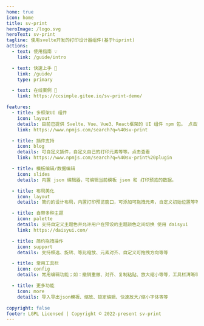 ```yaml
---
home: true
icon: home
title: sv-print
heroImage: /logo.svg
heroText: sv-print
tagline: 使用svelte开发的打印设计器组件(基于hiprint)
actions:
  - text: 使用指南 💡
    link: /guide/intro

  - text: 快速上手 🚀
    link: /guide/
    type: primary

  - text: 在线案例 🎾
    link: https://ccsimple.gitee.io/sv-print-demo/

features:
  - title: 多框架UI 组件
    icon: layout
    details: 目前已提供 Svelte、Vue、Vue3、React框架的 UI 组件 npm 包。 点击查看
    link: https://www.npmjs.com/search?q=%40sv-print

  - title: 插件支持
    icon: blog
    details: 可自定义插件，自定义自己的打印元素等等。点击查看
    link: https://www.npmjs.com/search?q=%40sv-print%20plugin

  - title: 模板编辑/数据编辑
    icon: slides
    details: 内置 json 编辑器，可编辑当前模板 json 和 打印预览的数据。

  - title: 布局美化
    icon: layout
    details: 简约的设计布局，内置打印预览窗口，可添加可拖拽元素，自定义初始位置等等。

  - title: 自带多种主题
    icon: palette
    details: 支持自定义主题色并允许用户在预设的主题颜色之间切换 使用 daisyui
    link: https://daisyui.com/

  - title: 简约拖拽操作
    icon: support
    details: 支持框选、旋转、等比缩放、元素对齐、自定义可拖拽方向等等

  - title: 常用工具栏
    icon: config
    details: 常用编辑功能；如：撤销重做、对齐、复制粘贴、放大缩小等等，工具栏清晰明了

  - title: 更多功能
    icon: more
    details: 导入导出json模板、缩放、锁定编辑、快速放大/缩小字体等等

copyright: false
footer: LGPL Licensed | Copyright © 2022-present sv-print
---
```

